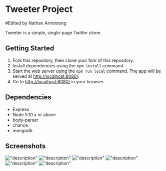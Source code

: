 # Tweeter Project

#Edited by Nathan Armstrong

Tweeter is a simple, single-page Twitter clone.



## Getting Started

1. Fork this repository, then clone your fork of this repository.
2. Install dependencies using the `npm install` command.
3. Start the web server using the `npm run local` command. The app will be served at <http://localhost:8080/>.
4. Go to <http://localhost:8080/> in your browser.

## Dependencies

- Express
- Node 5.10.x or above
- body-parser
- chance
- mongodb


## Screenshots

!["description"](url)
!["description"](url)
!["description"](url)
!["description"](url)
!["description"](url)
!["description"](url)
